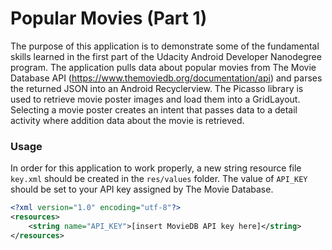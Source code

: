 # Popular Movies (Part 1)

The purpose of this application is to demonstrate some of the fundamental skills learned in the first part of the Udacity Android Developer Nanodegree program. The application pulls data about popular movies from The Movie Database API (https://www.themoviedb.org/documentation/api) and parses the returned JSON into an Android Recyclerview. The Picasso library is used to retrieve movie poster images and load them into a GridLayout. Selecting a movie poster creates an intent that passes data to a detail activity where addition data about the movie is retrieved. 

### Usage
In order for this application to work properly, a new string resource file `key.xml` should be created in the `res/values` folder. The value of `API_KEY` should be set to your API key assigned by The Movie Database.

```xml
<?xml version="1.0" encoding="utf-8"?>
<resources>
    <string name="API_KEY">[insert MovieDB API key here]</string>
</resources>
```
